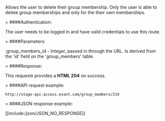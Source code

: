 <!-- --- title: DELETE /group_members/:group_member_id -->

Allows the user to delete their group membership. Only the user is able to delete group memberships and only for the their own memberships. 

=
####Authentication:

The user needs to be logged in and have valid credentials to use this route.

=
####Parameters:

:group_members_id - Integer, passed in through the URL. Is derived from the 'id' field on the 'group_members' table.

=
####Response:

This requests provides a <strong>HTML 204</strong> on success.

=
####API request example:

```
http://stage-api-access.evant.com/group_members/234
```

=
####JSON response example:

[[include:/json/JSON_NO_RESPONSE]]